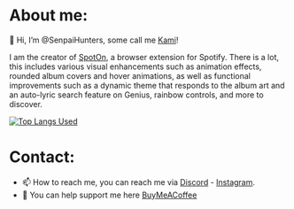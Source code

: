 # About me:

👋 Hi, I’m @SenpaiHunters, some call me [Kami](https://www.youtube.com/@Kami_YT)!

I am the creator of [SpotOn](https://github.com/SenpaiHunters/SpotOn), a browser extension for Spotify. There is a lot, this includes various visual enhancements such as animation effects, rounded album covers and hover animations, as well as functional improvements such as a dynamic theme that responds to the album art and an auto-lyric search feature on Genius, rainbow controls, and more to discover.

[![Top Langs Used](https://github-readme-stats.vercel.app/api/top-langs/?username=senpaihunters&layout=compact&theme=vision-friendly-dark)](https://github.com/anuraghazra/github-readme-stats)

# Contact:
- 📫 How to reach me, you can reach me via [Discord](https://discord.gg/ukB62N3gqE) - [Instagram](https://user-images.githubusercontent.com/103985728/195012046-a9136615-e2d5-4939-abf4-b9b10fab4ea5.png).
- 🙏 You can help support me here [BuyMeACoffee](https://www.buymeacoffee.com/KamiAMVS)

<!---
SenpaiHunters/SenpaiHunters is a ✨ special ✨ repository because its `README.md` (this file) appears on your GitHub profile.
You can click the Preview link to take a look at your changes.
--->
